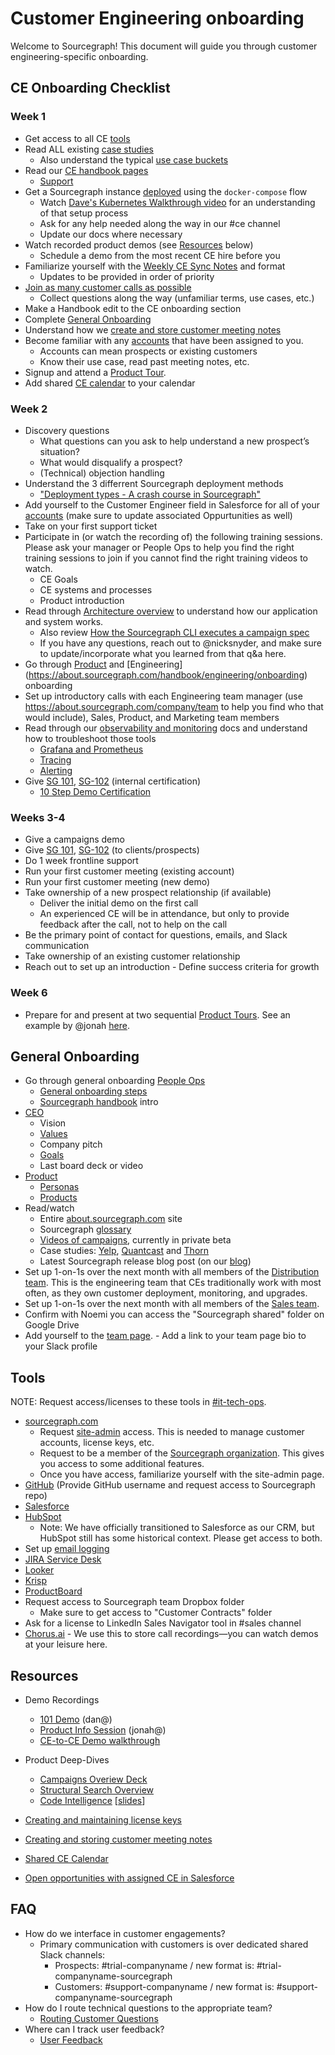 # Customer Engineering onboarding

Welcome to Sourcegraph! This document will guide you through customer engineering-specific onboarding.
  
## CE Onboarding Checklist

### Week 1
  - Get access to all CE [tools](https://about.sourcegraph.com/handbook/ce/onboarding#tools)
  - Read ALL existing [case studies](https://about.sourcegraph.com/case-studies)
    - Also understand the typical [use case buckets](https://about.sourcegraph.com/customers/#onboard)
  - Read our [CE handbook pages](index.md)
    - [Support](support.md)
  - Get a Sourcegraph instance [deployed](https://docs.sourcegraph.com/admin/install) using the `docker-compose` flow
    - Watch [Dave's Kubernetes Walkthrough video](https://drive.google.com/drive/folders/1JqQlrmGX8u_EuhNptj-qrzuZ4RifhTuF) for an understanding of that setup process
    - Ask for any help needed along the way in our #ce channel
    - Update our docs where necessary
  - Watch recorded product demos (see [Resources](https://about.sourcegraph.com/handbook/ce/onboarding#resources) below)
    - Schedule a demo from the most recent CE hire before you 
  - Familiarize yourself with the [Weekly CE Sync Notes](https://docs.google.com/document/d/1c40u7Bh2vPIAHcz8qS_qLOt310MfjrGeHN5-W45nh4U/edit) and format 
    - Updates to be provided in order of priority 
  - [Join as many customer calls as possible](../sales/onboarding/joining_customer_calls.md)
    - Collect questions along the way (unfamiliar terms, use cases, etc.)
  - Make a Handbook edit to the CE onboarding section
  - Complete [General Onboarding](https://about.sourcegraph.com/handbook/ce/onboarding#general-onboarding-during-weeks-1-and-2) 
  - Understand how we [create and store customer meeting notes](../ce/customer-notes.md)
  - Become familiar with any [accounts](https://docs.google.com/spreadsheets/d/1EbAlUlMoZU-M2haRj0DoW3E7h7KG2D0vwLX3PlwL-h0/edit#gid=154354692) that have been assigned to you.
    - Accounts can mean prospects or existing customers
    - Know their use case, read past meeting notes, etc.
  - Signup and attend a [Product Tour](https://info.sourcegraph.com/product-tour).
  - Add shared [CE calendar](https://calendar.google.com/calendar/u/0?cid=Y19yY3Y0ZTRqODI0OXZzNmJwbzd0bXFrZjVuZ0Bncm91cC5jYWxlbmRhci5nb29nbGUuY29t) to your calendar

### Week 2
  - Discovery questions 
    - What questions can you ask to help understand a new prospect’s situation?
    - What would disqualify a prospect?
    - (Technical) objection handling
  - Understand the 3 differrent Sourcegraph deployment methods
    - ["Deployment types - A crash course in Sourcegraph"](https://docs.google.com/presentation/d/1u4mbXjubQqV-6WFbuS7Q1b_X6BVh-_GWzzFQMcrAzLw/edit#slide=id.p)
  - Add yourself to the Customer Engineer field in Salesforce for all of your [accounts](https://docs.google.com/spreadsheets/d/1EbAlUlMoZU-M2haRj0DoW3E7h7KG2D0vwLX3PlwL-h0/edit#gid=154354692) (make sure to update associated Oppurtunities as well)
  - Take on your first support ticket
  - Participate in (or watch the recording of) the following training sessions. Please ask your manager or People Ops to help you find the right training sessions     to join if you cannot find the right training videos to watch.
    - CE Goals
    - CE systems and processes 
    - Product introduction 
  - Read through [Architecture overview](https://docs.sourcegraph.com/dev/background-information/architecture) to understand how our application and system         works.
     - Also review [How the Sourcegraph CLI executes a campaign spec](https://docs.sourcegraph.com/campaigns/explanations/how_src_executes_a_campaign_spec)
     - If you have any questions, reach out to @nicksnyder, and make sure to update/incorporate what you learned from that q&a here. 
  - Go through [Product](https://about.sourcegraph.com/handbook/product/onboarding) and [Engineering]    (https://about.sourcegraph.com/handbook/engineering/onboarding) onboarding
  - Set up introductory calls with each Engineering team manager (use https://about.sourcegraph.com/company/team to help you find who that would include), Sales,       Product, and Marketing team members
  - Read through our [observability and monitoring](https://docs.sourcegraph.com/admin/observability) docs and understand how to troubleshoot those tools 
    - [Grafana and Prometheus](https://docs.sourcegraph.com/admin/observability/metrics)
    - [Tracing](https://docs.sourcegraph.com/admin/observability/tracing)
    - [Alerting](https://docs.sourcegraph.com/admin/observability/alerting)
  - Give [SG 101](./training.md#sourcegraph-101-standard-demo-flow), [SG-102](./training.md#sourcegraph-102-becoming-a-sourcegraph-power-user) (internal certification)
    - [10 Step Demo Certification](https://docs.google.com/document/d/1P6nzAGfpTNysIi2FIcFY7mHX__q0qZ8955NDnWylF4I/edit?usp=sharing) 

### Weeks 3-4
  - Give a campaigns demo
  - Give [SG 101](./training.md#sourcegraph-101-standard-demo-flow), [SG-102](./training.md#sourcegraph-102-becoming-a-sourcegraph-power-user) (to clients/prospects)
  - Do 1 week frontline support
  - Run your first customer meeting (existing account)
  - Run your first customer meeting (new demo)
  - Take ownership of a new prospect relationship (if available)
    - Deliver the initial demo on the first call
    - An experienced CE will be in attendance, but only to provide feedback after the call, not to help on the call
  - Be the primary point of contact for questions, emails, and Slack communication
  - Take ownership of an existing customer relationship
   - Reach out to set up an introduction
    - Define success criteria for growth

### Week 6
  - Prepare for and present at two sequential [Product Tours](https://info.sourcegraph.com/product-tour).  See an example by @jonah [here](https://www.youtube.com/watch?v=iTBTri_q5MA&feature=youtu.be).

## General Onboarding
- Go through general onboarding [People Ops](../people-ops/index.md)
  - [General onboarding steps](../people-ops/onboarding/index.md#general-onboarding-checklist)
  - [Sourcegraph handbook](../index.md) intro
- [CEO](../ceo/index.md)
  - Vision
  - [Values](../../company/values.md)
  - Company pitch
  - [Goals](../../company/goals/index.md)
  - Last board deck or video
- [Product](../product/index.md)
  - [Personas](../marketing/personas.md)
  - [Products](https://about.sourcegraph.com/product)
- Read/watch
  - Entire [about.sourcegraph.com](https://about.sourcegraph.com) site
  - Sourcegraph [glossary](https://sourcegraph.com/github.com/sourcegraph/sourcegraph/-/blob/enterprise/docs/glossary.md)
  - [Videos of campaigns](https://about.sourcegraph.com/product/code-change-management), currently in private beta
  - Case studies: [Yelp](https://engineeringblog.yelp.com/2019/11/winning-the-hackathon-with-sourcegraph.html), [Quantcast](https://about.sourcegraph.com/case-studies/quantcast/) and [Thorn](https://about.sourcegraph.com/case-studies/we-are-thorn/)
  - Latest Sourcegraph release blog post (on our [blog](https://about.sourcegraph.com/blog))
- Set up 1-on-1s over the next month with all members of the [Distribution team](../engineering/distribution/index.md). This is the engineering team that CEs traditionally work with most often, as they own customer deployment, monitoring, and upgrades.
- Set up 1-on-1s over the next month with all members of the [Sales team](../sales/index.md).
- Confirm with Noemi you can access the "Sourcegraph shared" folder on Google Drive
- Add yourself to the [team page](https://about.sourcegraph.com/company/team). - Add a link to your team page bio to your Slack profile
  
## Tools
NOTE: Request access/licenses to these tools in [#it-tech-ops](https://sourcegraph.slack.com/archives/C01CSS3TC75).

- [sourcegraph.com](https://sourcegraph.com)
  - Request [site-admin](https://sourcegraph.com/site-admin) access.  This is needed to manage customer accounts, license keys, etc.
  - Request to be a member of the [Sourcegraph organization](https://sourcegraph.com/organizations/sourcegraph/).  This gives you access to some additional features.
  - Once you have access, familiarize yourself with the site-admin page.
- [GitHub](https://github.com/) (Provide GitHub username and request access to Sourcegraph repo) 
- [Salesforce](https://sourcegraph2020.my.salesforce.com/?ec=302&startURL=%2Fvisualforce%2Fsession%3Furl%3Dhttps%253A%252F%252Fsourcegraph2020.lightning.force.com%252Flightning%252Fpage%252Fhome)
- [HubSpot](https://app.hubspot.com/contacts/2762526/deals/board/view/all/)
  - Note: We have officially transitioned to Salesforce as our CRM, but HubSpot still has some historical context. Please get access to both.
- Set up [email logging](https://about.sourcegraph.com/handbook/sales/records)
- [JIRA Service Desk](https://sourcegraph.atlassian.net/jira/servicedesk/projects/SG/queues/custom/1)
- [Looker](https://sourcegraph.looker.com/dashboards/94?Unique%20Server%20ID=&Site%20ID=&filter_config=%7B%22Unique%20Server%20ID%22:%5B%7B%22type%22:%22%3D%22,%22values%22:%5B%7B%22constant%22:%22%22%7D,%7B%7D%5D,%22id%22:2%7D%5D,%22Site%20ID%22:%5B%7B%22type%22:%22%3D%22,%22values%22:%5B%7B%22constant%22:%22%22%7D,%7B%7D%5D,%22id%22:3%7D%5D%7D)
- [Krisp](https://krisp.ai/)
- [ProductBoard](https://sourcegraph.productboard.com/)
- Request access to Sourcegraph team Dropbox folder 
  - Make sure to get access to "Customer Contracts" folder
- Ask for a license to LinkedIn Sales Navigator tool in #sales channel
- [Chorus.ai](https://chorus.ai/) - We use this to store call recordings—you can watch demos at your leisure here.

## Resources
- Demo Recordings
  - [101 Demo](https://drive.google.com/file/d/1VUZ0rnZQpNgjtGDI0tMC-h-OtL0Czz8H/view?usp=sharing) (dan@)
  - [Product Info Session](https://youtu.be/iTBTri_q5MA) (jonah@)
  - [CE-to-CE Demo walkthrough](https://drive.google.com/drive/folders/1rf2E2KLBztH1Qe2shq3p39afF5mLK7m1) 
  
- Product Deep-Dives  
  - [Campaigns Overiew Deck](https://docs.google.com/presentation/d/1CN3KQf1Hfdb4RO6FgBgKuiHK4ERcOAHPgVnOcBu-MPU/edit#slide=id.g7d2aea8729_0_0)
  - [Structural Search Overview](https://zoom.us/rec/share/CJtwQ7uEp3v1pvPqdUD7GDuaYm_2g6w3zSP7GNA3aGQHZDjQ72awYXvHEnwsoio6.Bt-0DuuAZjs7UXMc?startTime=1606237440000)
  - [Code Intelligence](https://drive.google.com/file/d/1TyCj62LLmhvamXK-CC6D8-7uGk1jmsKj/view) [[slides](https://docs.google.com/presentation/d/181oMTXRmcTqTCfOe5P__fLKwlzV1uk9wvwG6ocFgz20/edit?usp=sharing)]
  
- [Creating and maintaining license keys](https://about.sourcegraph.com/handbook/ce/license_keys)

- [Creating and storing customer meeting notes](../ce/customer-notes.md) 

- [Shared CE Calendar](https://calendar.google.com/calendar/u/0?cid=Y19yY3Y0ZTRqODI0OXZzNmJwbzd0bXFrZjVuZ0Bncm91cC5jYWxlbmRhci5nb29nbGUuY29t)
- [Open opportunities with assigned CE in Salesforce](https://sourcegraph2020.lightning.force.com/lightning/r/Report/00O3t000006jUsfEAE/view)
 
  
## FAQ

- How do we interface in customer engagements?
  - Primary communication with customers is over dedicated shared Slack channels:
    - Prospects: #trial-companyname / new format is: #trial-companyname-sourcegraph
    - Customers: #support-companyname / new format is: #support-companyname-sourcegraph
- How do I route technical questions to the appropriate team?
  - [Routing Customer Questions](https://about.sourcegraph.com/handbook/ce/routing_questions)
- Where can I track user feedback?
  - [User Feedback](https://about.sourcegraph.com/handbook/product/user_feedback)
